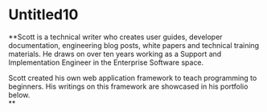 # Untitled10

**Scott is a technical writer who creates user guides, developer documentation, engineering blog posts, white papers and technical training materials. He draws on over ten years working as a Support and Implementation Engineer in the Enterprise Software space.  
  
 Scott created his own web application framework to teach programming to beginners. His writings on this framework are showcased in his portfolio below.  
**

